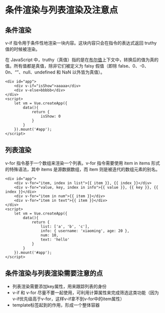 # 条件渲染与列表渲染及注意点

## 条件渲染

v-if 指令用于条件性地渲染一块内容。这块内容只会在指令的表达式返回 truthy 值的时候被渲染。

在 JavaScript 中，truthy（真值）指的是在[布尔值](https://so.csdn.net/so/search?q=布尔值&spm=1001.2101.3001.7020)上下文中，转换后的值为真的值。所有值都是真值，除非它们被定义为 falsy 假值（即除 false、0、-0、0n、“”、null、undefined 和 NaN 以外皆为真值）。

```vue
<div id="app">
    <div v-if="isShow">aaaaa</div>
    <div v-else>bbbbb</div>
</div>
<script>
    let vm = Vue.createApp({
        data(){
            return {
                isShow: 0
            }
        }
    }).mount('#app');
</script>
```

## 列表渲染

v-for 指令基于一个数组来渲染一个列表。v-for 指令需要使用 item in items 形式的特殊语法，其中 items 是源数据数组，而 item 则是被迭代的数组元素的别名。

```vue
<div id="app">
	<div v-for="item, index in list">{{ item }}, {{ index }}</div>
    <div v-for="value, key, index in info">{{ value }}, {{ key }}, {{ index }}</div>
    <div v-for="item in num">{{ item }}</div>
    <div v-for="item in text">{{ item }}</div>
</div>
<script>
    let vm = Vue.createApp({
        data(){
            return {
                list: ['a', 'b', 'c'],
                info: { username: 'xiaoming', age: 20 },
                num: 10,
                text: 'hello'
            }
        }
    }).mount('#app');
</script>
```

## 条件渲染与列表渲染需要注意的点

- 列表渲染需要添加key属性，用来跟踪列表的身份
- v-if 和 v-for 尽量不要一起使用，可利用计算属性来完成筛选这类功能（因为v-if优先级高于v-for，这样v-if拿不到v-for中的item属性）
- template标签起到的作用，形成一个整体容器

